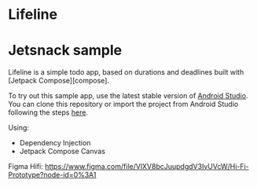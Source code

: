 # Lifeline

# Jetsnack sample

Lifeline is a simple todo app, based on durations and deadlines built with [Jetpack Compose][compose].

To try out this sample app, use the latest stable version
of [Android Studio](https://developer.android.com/studio).
You can clone this repository or import the
project from Android Studio following the steps
[here](https://developer.android.com/jetpack/compose/setup#sample).

Using:

* Dependency Injection
* Jetpack Compose Canvas

Figma Hifi: https://www.figma.com/file/VlXV8bcJuupdgdV3IvUVcW/Hi-Fi-Prototype?node-id=0%3A1
